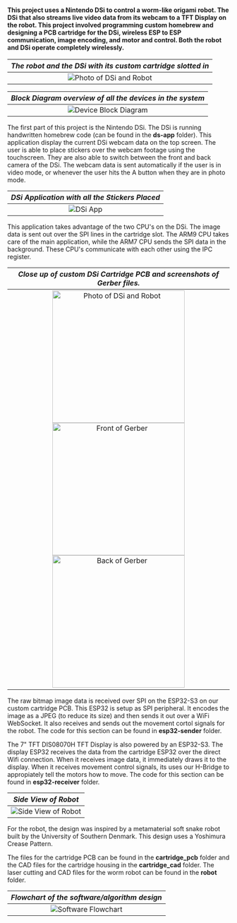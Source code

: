 #### This project uses a Nintendo DSi to control a worm-like origami robot. The  DSi that also streams live video data from its webcam to a TFT Display  on the robot. This project involved programming custom homebrew and designing a PCB cartridge for the DSi, wireless ESP to ESP communication, image encoding, and motor and control. Both the robot and DSi operate completely wirelessly.
| *The robot and the DSi with its custom cartridge slotted in* |
|:--:|
| ![Photo of DSi and Robot](./pictures/ds_and_robot.png) |

| *Block Diagram overview of all the devices in the system* |
|:--:|
| ![Device Block Diagram](./pictures/device_overview.png) |

The first part of this project is the Nintendo DSi. The DSi is running handwritten homebrew code (can be found in the **ds-app** folder). This application display the current DSi webcam data on the top screen. The user is able to place stickers over the webcam footage using the touchscreen. They are also able to switch between the front and back camera of the DSi. The webcam data is sent automatically if the user is in video mode, or whenever the user hits the A button when they are in photo mode. 

| *DSi Application with all the Stickers Placed* |
|:--:|
| ![DSi App](./pictures/stickers.png) |

This application takes advantage of the two CPU's on the DSi. The image data is sent out over the SPI lines in the cartridge slot. The ARM9 CPU takes care of the main application, while the ARM7 CPU sends the SPI data in the background. These CPU's communicate with each other using the IPC register.

| *Close up of custom DSi Cartridge PCB and screenshots of Gerber files.* |
|:--:|
| <img src="./pictures/cartridge.jpg" alt="Photo of DSi and Robot" style="width:300px;"/> <img src="./pictures/cartridge_front.png" alt="Front of Gerber" style="height:300px;"/> <img src="./pictures/cartridge_back.png" alt="Back of Gerber" style="height:300px;"/>  |

The raw bitmap image data is received over SPI on the ESP32-S3 on our custom cartridge PCB. This ESP32 is setup as SPI peripheral. It encodes the image as a JPEG (to reduce its size) and then sends it out over a WiFi WebSocket. It also receives and sends out the movement cortol signals for the robot. The code for this section can be found in **esp32-sender** folder.

The 7" TFT DIS08070H TFT Display is also powered by an ESP32-S3. The display ESP32 receives the data from the cartridge ESP32 over the direct Wifi connection. When it receives image data, it immediately draws it to the display. When it receives movement control signals, its uses our H-Bridge to appropiately tell the motors how to move. The code for this section can be found in **esp32-receiver** folder.

| *Side View of Robot* |
|:--:|
| ![Side View of Robot](./pictures/robot_side.jpg) |

 For the robot, the design was inspired by a metamaterial soft snake robot built by the University of Southern Denmark. This design uses a Yoshimura Crease Pattern. 

The files for the cartridge PCB can be found in the **cartridge_pcb** folder and the CAD files for the cartridge housing in the **cartridge_cad** folder. The laser cutting and CAD files for the worm robot can be found in the **robot** folder.

| *Flowchart of the software/algorithm design* |
|:--:|
| ![Software Flowchart](./pictures/algorithm_flowchart.png) |




